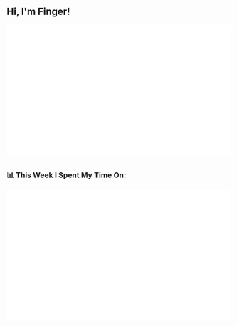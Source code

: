 <h2> Hi, I'm Finger!</h2>

<img align="right" src="https://raw.githubusercontent.com/spianmo/github-stats/master/generated/overview.svg#gh-light-mode-only">

<!-- <img align="right" height="160em" src="https://github-readme-stats-eight-theta.vercel.app/api/top-langs/?username=spianmo&layout=compact&langs_count=8&theme=algolia"/>	 -->
	
```go
package main

type Me struct {
	Name   string
	Job    string
	Code   string
	Skills string
}

func main() {
	me := &Me{
		Name:   "Finger",
		Job:    "Client-side Engineer",
		Code:   "Java, Kotlin, C#, Rust and C++ and Others",
		Skills: "Android, Security, Cross-platform client, NLP, CV, ASR ^o^",
	}
	_ = me
}
```


<h3>📊 This Week I Spent My Time On:</h3>
<img align='right' src="https://raw.githubusercontent.com/spianmo/github-stats/master/generated/languages.svg#gh-light-mode-only">

<!--START_SECTION:waka-->

```txt
Kotlin                 7 hrs 28 mins   █████████▒░░░░░░░░░░░░░░░   37.93 %
XML                    4 hrs 25 mins   █████▓░░░░░░░░░░░░░░░░░░░   22.43 %
Java                   3 hrs 30 mins   ████▒░░░░░░░░░░░░░░░░░░░░   17.80 %
YAML                   1 hr 32 mins    ██░░░░░░░░░░░░░░░░░░░░░░░   07.81 %
Python                 1 hr 27 mins    ██░░░░░░░░░░░░░░░░░░░░░░░   07.42 %
```

<!--END_SECTION:waka-->
